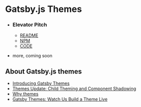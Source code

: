 # Gatsby.js Themes

- ### Elevator Pitch

  - [README](./packages/gatsby-theme-elevator-pitch/README.md)
  - [NPM](https://www.npmjs.com/package/gatsby-theme-elevator-pitch)
  - [CODE](./packages/gatsby-theme-elevator-pitch)

* more, coming soon

## About Gatsby.js themes

- [Introducing Gatsby Themes](https://www.gatsbyjs.org/blog/2018-11-11-introducing-gatsby-themes/)
- [Themes Update: Child Theming and Component Shadowing](https://www.gatsbyjs.org/blog/2019-01-29-themes-update-child-theming-and-component-shadowing/)
- [Why themes](https://www.gatsbyjs.org/blog/2019-01-31-why-themes/)
- [Gatsby Themes: Watch Us Build a Theme Live](https://www.gatsbyjs.org/blog/2019-02-11-gatsby-themes-livestream-and-example/)
